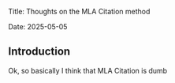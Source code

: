 Title: Thoughts on the MLA Citation method

Date: 2025-05-05

## Introduction

Ok, so basically I think that MLA Citation is dumb
